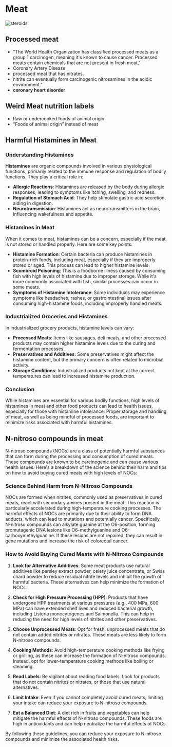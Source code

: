 # Meat

![steroids](image-2.png)

## Processed meat

- "The World Health Organization has classified processed meats as a group 1 carcinogen, meaning it's known to cause cancer. Processed meats contain chemicals that are not present in fresh meat,"
- Coronary Artery Disease
- processed meat that has nitrates.
- nitrite can eventually form carcinogenic nitrosamines in the acidic environment."
- **coronary heart disorder**

## Weird Meat nutrition labels

- Raw or undercooked foods of animal origin
- “Foods of animal origin” instead of meat

## Harmful Histamines in Meat

### Understanding Histamines

**Histamines** are organic compounds involved in various physiological functions, primarily related to the immune response and regulation of bodily functions. They play a critical role in:

- **Allergic Reactions**: Histamines are released by the body during allergic responses, leading to symptoms like itching, swelling, and redness.
- **Regulation of Stomach Acid**: They help stimulate gastric acid secretion, aiding in digestion.
- **Neurotransmission**: Histamines act as neurotransmitters in the brain, influencing wakefulness and appetite.

### Histamines in Meat

When it comes to meat, histamines can be a concern, especially if the meat is not stored or handled properly. Here are some key points:

- **Histamine Formation**: Certain bacteria can produce histamines in protein-rich foods, including meat, especially if they are improperly stored or aged. This process can lead to higher histamine levels.
- **Scombroid Poisoning**: This is a foodborne illness caused by consuming fish with high levels of histamine due to improper storage. While it's more commonly associated with fish, similar processes can occur in some meats.
- **Symptoms of Histamine Intolerance**: Some individuals may experience symptoms like headaches, rashes, or gastrointestinal issues after consuming high-histamine foods, including improperly handled meats.

### Industrialized Groceries and Histamines

In industrialized grocery products, histamine levels can vary:

- **Processed Meats**: Items like sausages, deli meats, and other processed products may contain higher histamine levels due to the curing and fermentation processes.
- **Preservatives and Additives**: Some preservatives might affect the histamine content, but the primary concern is often related to microbial activity.
- **Storage Conditions**: Industrialized products not kept at the correct temperatures can lead to increased histamine production.

### Conclusion

While histamines are essential for various bodily functions, high levels of histamines in meat and other food products can lead to health issues, especially for those with histamine intolerance. Proper storage and handling of meat, as well as being mindful of processed foods, are important to minimize risks associated with harmful histamines.

## N-nitroso compounds in meat

N-nitroso compounds (NOCs) are a class of potentially harmful substances that can form during the processing and consumption of cured meats. These compounds are known to be carcinogenic and can cause various health issues. Here's a breakdown of the science behind their harm and tips on how to avoid buying cured meats with high levels of NOCs:

### Science Behind Harm from N-Nitroso Compounds

NOCs are formed when nitrites, commonly used as preservatives in cured meats, react with secondary amines present in the meat. This reaction is particularly accelerated during high-temperature cooking processes. The harmful effects of NOCs are primarily due to their ability to form DNA adducts, which can lead to mutations and potentially cancer. Specifically, N-nitroso compounds can alkylate guanine at the O6-position, forming promutagenic DNA lesions like O6-methylguanine and O6-carboxymethylguanine. If these lesions are not repaired, they can result in gene mutations and increase the risk of colorectal cancer.

### How to Avoid Buying Cured Meats with N-Nitroso Compounds

1. **Look for Alternative Additives**: Some meat products use natural additives like parsley extract powder, celery juice concentrate, or Swiss chard powder to reduce residual nitrite levels and inhibit the growth of harmful bacteria. These alternatives can help minimize the formation of NOCs.

2. **Check for High Pressure Processing (HPP)**: Products that have undergone HPP treatments at various pressures (e.g., 400 MPa, 600 MPa) can have extended shelf lives and reduced bacterial growth, including Listeria monocytogenes and Salmonella. This can help in reducing the need for high levels of nitrites and other preservatives.

3. **Choose Unprocessed Meats**: Opt for fresh, unprocessed meats that do not contain added nitrites or nitrates. These meats are less likely to form N-nitroso compounds.

4. **Cooking Methods**: Avoid high-temperature cooking methods like frying or grilling, as these can increase the formation of N-nitroso compounds. Instead, opt for lower-temperature cooking methods like boiling or steaming.

5. **Read Labels**: Be vigilant about reading food labels. Look for products that do not contain nitrites or nitrates, or those that use natural alternatives.

6. **Limit Intake**: Even if you cannot completely avoid cured meats, limiting your intake can reduce your exposure to N-nitroso compounds.

7. **Eat a Balanced Diet**: A diet rich in fruits and vegetables can help mitigate the harmful effects of N-nitroso compounds. These foods are high in antioxidants and can help neutralize the harmful effects of NOCs.

By following these guidelines, you can reduce your exposure to N-nitroso compounds and minimize the associated health risks.

